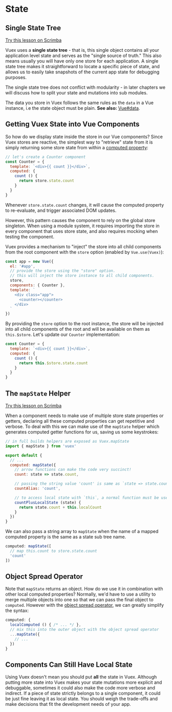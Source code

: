 # State

## Single State Tree

<div class="scrimba"><a href="https://scrimba.com/p/pnyzgAP/cWw3Zhb" target="_blank" rel="noopener noreferrer">Try this lesson on Scrimba</a></div>

Vuex uses a **single state tree** - that is, this single object contains all your application level state and serves as the "single source of truth." This also means usually you will have only one store for each application. A single state tree makes it straightforward to locate a specific piece of state, and allows us to easily take snapshots of the current app state for debugging purposes.

The single state tree does not conflict with modularity - in later chapters we will discuss how to split your state and mutations into sub modules.

The data you store in Vuex follows the same rules as the `data` in a Vue instance, i.e the state object must be plain. **See also:** [Vue#data](https://vuejs.org/v2/api/#data).

## Getting Vuex State into Vue Components

So how do we display state inside the store in our Vue components? Since Vuex stores are reactive, the simplest way to "retrieve" state from it is simply returning some store state from within a [computed property](https://vuejs.org/guide/computed.html):

```js
// let's create a Counter component
const Counter = {
  template: `<div>{{ count }}</div>`,
  computed: {
    count () {
      return store.state.count
    }
  }
}
```

Whenever `store.state.count` changes, it will cause the computed property to re-evaluate, and trigger associated DOM updates.

However, this pattern causes the component to rely on the global store singleton. When using a module system, it requires importing the store in every component that uses store state, and also requires mocking when testing the component.

Vuex provides a mechanism to "inject" the store into all child components from the root component with the `store` option (enabled by `Vue.use(Vuex)`):

```js
const app = new Vue({
  el: '#app',
  // provide the store using the "store" option.
  // this will inject the store instance to all child components.
  store,
  components: { Counter },
  template: `
    <div class="app">
      <counter></counter>
    </div>
  `
})
```

By providing the `store` option to the root instance, the store will be injected into all child components of the root and will be available on them as `this.$store`. Let's update our `Counter` implementation:

```js
const Counter = {
  template: `<div>{{ count }}</div>`,
  computed: {
    count () {
      return this.$store.state.count
    }
  }
}
```

## The `mapState` Helper

<div class="scrimba"><a href="https://scrimba.com/p/pnyzgAP/c8Pz7BSK" target="_blank" rel="noopener noreferrer">Try this lesson on Scrimba</a></div>

When a component needs to make use of multiple store state properties or getters, declaring all these computed properties can get repetitive and verbose. To deal with this we can make use of the `mapState` helper which generates computed getter functions for us, saving us some keystrokes:

```js
// in full builds helpers are exposed as Vuex.mapState
import { mapState } from 'vuex'

export default {
  // ...
  computed: mapState({
    // arrow functions can make the code very succinct!
    count: state => state.count,

    // passing the string value 'count' is same as `state => state.count`
    countAlias: 'count',

    // to access local state with `this`, a normal function must be used
    countPlusLocalState (state) {
      return state.count + this.localCount
    }
  })
}
```

We can also pass a string array to `mapState` when the name of a mapped computed property is the same as a state sub tree name.

```js
computed: mapState([
  // map this.count to store.state.count
  'count'
])
```

## Object Spread Operator

Note that `mapState` returns an object. How do we use it in combination with other local computed properties? Normally, we'd have to use a utility to merge multiple objects into one so that we can pass the final object to `computed`. However with the [object spread operator](https://github.com/tc39/proposal-object-rest-spread), we can greatly simplify the syntax:

```js
computed: {
  localComputed () { /* ... */ },
  // mix this into the outer object with the object spread operator
  ...mapState({
    // ...
  })
}
```

## Components Can Still Have Local State

Using Vuex doesn't mean you should put **all** the state in Vuex. Although putting more state into Vuex makes your state mutations more explicit and debuggable, sometimes it could also make the code more verbose and indirect. If a piece of state strictly belongs to a single component, it could be just fine leaving it as local state. You should weigh the trade-offs and make decisions that fit the development needs of your app.
